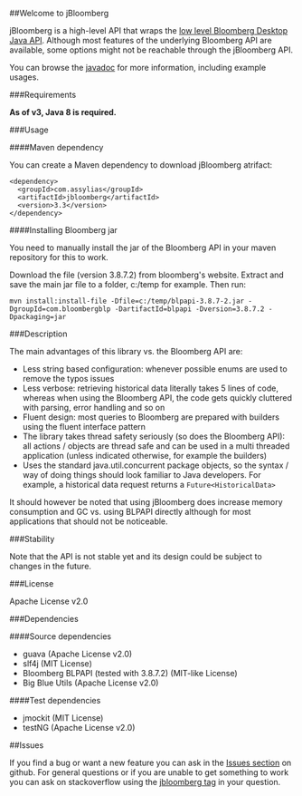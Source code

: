 ##Welcome to jBloomberg

jBloomberg is a high-level API that wraps the [low level Bloomberg Desktop Java API](http://www.openbloomberg.com/open-api/).
Although most features of the underlying Bloomberg API are available, some options might not be reachable through the jBloomberg API.

You can browse the [javadoc](http://stephanti.github.io/GitJavadocAnbindung/praxisdocs) for more information, including example usages.

###Requirements

**As of v3, Java 8 is required.**

###Usage

####Maven dependency

You can create a Maven dependency to download jBloomberg atrifact:

    <dependency>
      <groupId>com.assylias</groupId>
      <artifactId>jbloomberg</artifactId>
      <version>3.3</version>
    </dependency>

####Installing Bloomberg jar

You need to manually install the jar of the Bloomberg API in your maven repository for this to work.

Download the file (version 3.8.7.2) from bloomberg's website. Extract and save the main jar file to a folder, c:/temp for example. Then run:

    mvn install:install-file -Dfile=c:/temp/blpapi-3.8.7-2.jar -DgroupId=com.bloombergblp -DartifactId=blpapi -Dversion=3.8.7.2 -Dpackaging=jar

###Description

The main advantages of this library vs. the Bloomberg API are:

- Less string based configuration: whenever possible enums are used to remove the typos issues
- Less verbose: retrieving historical data literally takes 5 lines of code, whereas when using the Bloomberg API,
the code gets quickly cluttered with parsing, error handling and so on
- Fluent design: most queries to Bloomberg are prepared with builders using the fluent interface pattern
- The library takes thread safety seriously (so does the Bloomberg API): all actions / objects are thread safe
and can be used in a multi threaded application (unless indicated otherwise, for example the builders)
- Uses the standard java.util.concurrent package objects, so the syntax / way of doing things should look familiar
to Java developers. For example, a historical data request returns a `Future<HistoricalData>`

It should however be noted that using jBloomberg does increase memory consumption and GC vs. using BLPAPI directly although for most
applications that should not be noticeable.

###Stability

Note that the API is not stable yet and its design could be subject to changes in the future.

###License

Apache License v2.0

###Dependencies

####Source dependencies

- guava (Apache License v2.0)
- slf4j (MIT License)
- Bloomberg BLPAPI (tested with 3.8.7.2) (MIT-like License)
- Big Blue Utils (Apache License v2.0)

####Test dependencies

- jmockit (MIT License)
- testNG (Apache License v2.0)

##Issues

If you find a bug or want a new feature you can ask in the [Issues section](https://github.com/assylias/jBloomberg/issues) on github. For general questions or if you are unable to get something to work
you can ask on stackoverflow using the [jbloomberg tag](http://stackoverflow.com/tags/jbloomberg/info) in your question.
